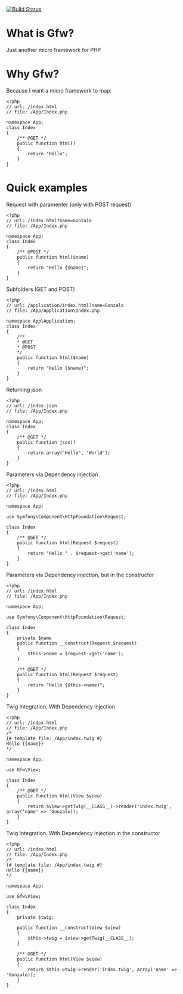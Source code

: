 [![Build Status](https://secure.travis-ci.org/gonzalo123/gfw.png?branch=master)](http://travis-ci.org/gonzalo123/gfw)

What is Gfw?
============

Just another micro framework for PHP

Why Gfw?
============

Because I want a micro framework to map:


```
<?php
// url: /index.html
// file: /App/Index.php

namespace App;
class Index
{
    /** @GET */
    public function html()
    {
        return "Hello";
    }
}
```

Quick examples
============

Request with paramenter (only with POST request)

```
<?php
// url: /index.html?name=Gonzalo
// file: /App/Index.php

namespace App;
class Index
{
    /** @POST */
    public function html($name)
    {
        return "Hello {$name}";
    }
}
```

Subfolders (GET and POST)

```
<?php
// url: /application/index.html?name=Gonzalo
// file: /App/Application\Index.php

namespace App\Application;
class Index
{
    /**
    * @GET
    * @POST
    */
    public function html($name)
    {
        return "Hello {$name}";
    }
}
```

Returning json

```
<?php
// url: /index.json
// file: /App/Index.php

namespace App;
class Index
{
    /** @GET */
    public function json()
    {
        return array("Hello", "World");
    }
}
```
Parameters vía Dependency injection
```
<?php
// url: /index.html
// file: /App/Index.php

namespace App;

use Symfony\Component\HttpFoundation\Request;

class Index
{
    /** @GET */
    public function html(Request $request)
    {
        return "Hello " . $request->get('name');
    }
}
```
Parameters vía Dependency injection, but in the constructor

```
<?php
// url: /index.html
// file: /App/Index.php

namespace App;

use Symfony\Component\HttpFoundation\Request;

class Index
{
    private $name
    public function __construct(Request $request)
    {
        $this->name = $request->get('name');
    }

    /** @GET */
    public function html(Request $request)
    {
        return "Hello {$this->name}";
    }
}
```

Twig Integration. With Dependency injection

```
<?php
// url: /index.html
// file: /App/Index.php
/*
{# template file: /App/index.twig #}
Hello {{name}}
*/

namespace App;

use Gfw\View;

class Index
{
    /** @GET */
    public function html(View $view)
    {
        return $view->getTwig(__CLASS__)->render('index.twig', array('name' => 'Gonzalo));
    }
}
```
Twig Integration. With Dependency injection in the constructor

```
<?php
// url: /index.html
// file: /App/Index.php
/*
{# template file: /App/index.twig #}
Hello {{name}}
*/

namespace App;

use Gfw\View;

class Index
{
    private $twig;

    public function __construct(View $view)
    {
        $this->twig = $view->getTwig(__CLASS__);
    }

    /** @GET */
    public function html(View $view)
    {
        return $this->twig->render('index.twig', array('name' => 'Gonzalo));
    }
}
```